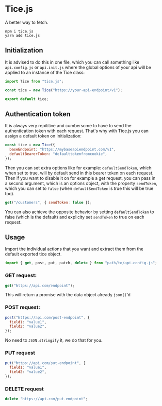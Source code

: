 # Tice.js

A better way to fetch.

```
npm i tice.js
yarn add tice.js
```

## Initialization

It is advised to do this in one file, which you can call something like `api.config.js` or `api.init.js` where the global options of your api will be applied to an instance of the Tice class:

```javascript
import Tice from "tice.js";

const tice = new Tice("https://your-api-endpoint/v1");

export default tice;
```

## Authentication token

It is always very repititive and cumbersome to have to send the authentication token with each request. That's why with Tice.js you can assign a default token on initialization:

```javascript
const tice = new Tice({
  baseEndpoint: "https://mybaseapiendpoint.com/v1",
  defaultBearerToken: "defaulttokenfromcookie",
});
```

Then you can set extra options like for example: `defaultSendToken`, which when set to true, will by default send in this bearer token on each request. Then if you want to disable it on for example a get request, you can pass in a second argument, which is an options object, with the property `sendToken`, which you can set to `false` (when `defaultSendToken` is true this will be true too).

```javascript
get("/customers", { sendToken: false });
```

You can also achieve the opposite behavior by setting `defaultSendToken` to false (which is the default) and explicity set `sendToken` to true on each request.

## Usage

Import the individual actions that you want and extract them from the default exported tice object.

```javascript
import { get, post, put, patch, delete } from "path/to/api.config.js";
```

### GET request:

```javascript
get("https://api.com/endpoint");
```

This will return a promise with the data object already `json()`'d

### POST request:

```javascript
post("https://api.com/post-endpoint", {
  field1: "value1",
  field2: "value2",
});
```

No need to `JSON.stringify` it, we do that for you.

### PUT request

```javascript
put("https://api.com/put-endpoint", {
  field1: "value1",
  field2: "value2",
});
```

### DELETE request

```javascript
delete "https://api.com/put-endpoint";
```
